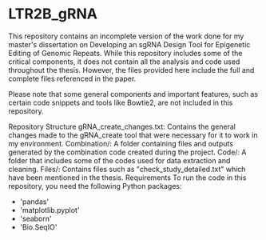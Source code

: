 # LTR2B_gRNA
This repository contains an incomplete version of the work done for my master's dissertation on Developing an sgRNA Design Tool for Epigenetic Editing of Genomic Repeats. While this repository includes some of the critical components, it does not contain all the analysis and code used throughout the thesis. However, the files provided here include the full and complete files referenced in the paper.

Please note that some general components and important features, such as certain code snippets and tools like Bowtie2, are not included in this repository.

Repository Structure
gRNA_create_changes.txt: Contains the general changes made to the gRNA_create tool that were necessary for it to work in my environment.
Combination/: A folder containing files and outputs generated by the combination code created during the project.
Code/: A folder that includes some of the codes used for data extraction and cleaning.
Files/: Contains files such as "check_study_detailed.txt" which have been mentioned in the thesis.
Requirements
To run the code in this repository, you need the following Python packages:

- 'pandas'
- 'matplotlib.pyplot'
- 'seaborn'
- 'Bio.SeqIO'

